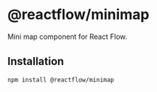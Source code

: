 # @reactflow/minimap

Mini map component for React Flow.

## Installation 

```sh 
npm install @reactflow/minimap
```

